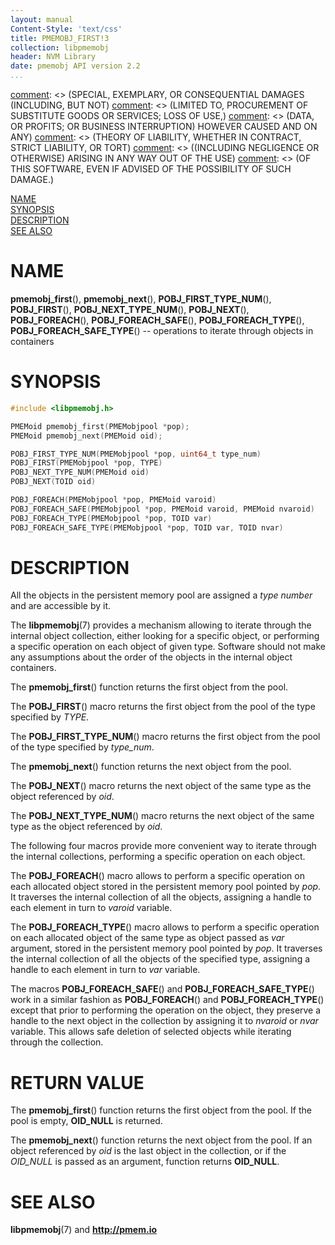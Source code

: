 ```yaml
---
layout: manual
Content-Style: 'text/css'
title: PMEMOBJ_FIRST!3
collection: libpmemobj
header: NVM Library
date: pmemobj API version 2.2
...
```


[comment]: <> (Copyright 2017, Intel Corporation)

[comment]: <> (Redistribution and use in source and binary forms, with or without)
[comment]: <> (modification, are permitted provided that the following conditions)
[comment]: <> (are met:)
[comment]: <> (    * Redistributions of source code must retain the above copyright)
[comment]: <> (      notice, this list of conditions and the following disclaimer.)
[comment]: <> (    * Redistributions in binary form must reproduce the above copyright)
[comment]: <> (      notice, this list of conditions and the following disclaimer in)
[comment]: <> (      the documentation and/or other materials provided with the)
[comment]: <> (      distribution.)
[comment]: <> (    * Neither the name of the copyright holder nor the names of its)
[comment]: <> (      contributors may be used to endorse or promote products derived)
[comment]: <> (      from this software without specific prior written permission.)

[comment]: <> (THIS SOFTWARE IS PROVIDED BY THE COPYRIGHT HOLDERS AND CONTRIBUTORS)
[comment]: <> ("AS IS" AND ANY EXPRESS OR IMPLIED WARRANTIES, INCLUDING, BUT NOT)
[comment]: <> (LIMITED TO, THE IMPLIED WARRANTIES OF MERCHANTABILITY AND FITNESS FOR)
[comment]: <> (A PARTICULAR PURPOSE ARE DISCLAIMED. IN NO EVENT SHALL THE COPYRIGHT)
[comment]: <> (OWNER OR CONTRIBUTORS BE LIABLE FOR ANY DIRECT, INDIRECT, INCIDENTAL,)
[comment]: <> (SPECIAL, EXEMPLARY, OR CONSEQUENTIAL DAMAGES (INCLUDING, BUT NOT)
[comment]: <> (LIMITED TO, PROCUREMENT OF SUBSTITUTE GOODS OR SERVICES; LOSS OF USE,)
[comment]: <> (DATA, OR PROFITS; OR BUSINESS INTERRUPTION) HOWEVER CAUSED AND ON ANY)
[comment]: <> (THEORY OF LIABILITY, WHETHER IN CONTRACT, STRICT LIABILITY, OR TORT)
[comment]: <> ((INCLUDING NEGLIGENCE OR OTHERWISE) ARISING IN ANY WAY OUT OF THE USE)
[comment]: <> (OF THIS SOFTWARE, EVEN IF ADVISED OF THE POSSIBILITY OF SUCH DAMAGE.)

[comment]: <> (pmemobj_first.3 -- man page for pmemobj containers operations)

[NAME](#name)<br />
[SYNOPSIS](#synopsis)<br />
[DESCRIPTION](#description)<br />
[SEE ALSO](#see-also)<br />


# NAME #

**pmemobj_first**(), **pmemobj_next**(),
**POBJ_FIRST_TYPE_NUM**(), **POBJ_FIRST**(),
**POBJ_NEXT_TYPE_NUM**(), **POBJ_NEXT**(),
**POBJ_FOREACH**(), **POBJ_FOREACH_SAFE**(),
**POBJ_FOREACH_TYPE**(), **POBJ_FOREACH_SAFE_TYPE**()
-- operations to iterate through objects in containers


# SYNOPSIS #

```c
#include <libpmemobj.h>

PMEMoid pmemobj_first(PMEMobjpool *pop);
PMEMoid pmemobj_next(PMEMoid oid);

POBJ_FIRST_TYPE_NUM(PMEMobjpool *pop, uint64_t type_num)
POBJ_FIRST(PMEMobjpool *pop, TYPE)
POBJ_NEXT_TYPE_NUM(PMEMoid oid)
POBJ_NEXT(TOID oid)

POBJ_FOREACH(PMEMobjpool *pop, PMEMoid varoid)
POBJ_FOREACH_SAFE(PMEMobjpool *pop, PMEMoid varoid, PMEMoid nvaroid)
POBJ_FOREACH_TYPE(PMEMobjpool *pop, TOID var)
POBJ_FOREACH_SAFE_TYPE(PMEMobjpool *pop, TOID var, TOID nvar)
```


# DESCRIPTION #

All the objects in the persistent memory pool are assigned a *type number* and
are accessible by it.

The **libpmemobj**(7) provides a mechanism allowing to iterate through the internal
object collection, either looking for a specific object, or performing a
specific operation on each object of given type. Software should not make any
assumptions about the order of the objects in the internal object containers.

The **pmemobj_first**() function returns the first object from the pool.

The **POBJ_FIRST**() macro returns the first object from the pool of
the type specified by *TYPE*.

The **POBJ_FIRST_TYPE_NUM**() macro returns the first object from the pool
of the type specified by *type_num*.

The **pmemobj_next**() function returns the next object from the pool.

The **POBJ_NEXT**() macro returns the next object of the same type
as the object referenced by *oid*.

The **POBJ_NEXT_TYPE_NUM**() macro returns the next object of the same type
as the object referenced by *oid*.

The following four macros provide more convenient way to iterate through the internal
collections, performing a specific operation on each object.

The **POBJ_FOREACH**() macro allows to perform a specific operation on each allocated
object stored in the persistent memory pool pointed by *pop*. It traverses the internal
collection of all the objects, assigning a handle to each element in turn to *varoid* variable.

The **POBJ_FOREACH_TYPE**() macro allows to perform a specific operation on each allocated
object of the same type as object passed as *var* argument, stored in the persistent memory pool
pointed by *pop*. It traverses the internal collection of all the objects of the specified type,
assigning a handle to each element in turn to *var* variable.

The macros **POBJ_FOREACH_SAFE**() and **POBJ_FOREACH_SAFE_TYPE**() work in a similar fashion
as **POBJ_FOREACH**() and **POBJ_FOREACH_TYPE**() except that prior to performing the operation
on the object, they preserve a handle to the next object in the collection by assigning it to
*nvaroid* or *nvar* variable. This allows safe deletion of selected objects while iterating
through the collection.


# RETURN VALUE #

The **pmemobj_first**() function returns the first object from the pool.
If the pool is empty, **OID_NULL** is returned.

The **pmemobj_next**() function returns the next object from the pool.
If an object referenced by *oid* is the last object in the collection, or if the
*OID_NULL* is passed as an argument, function returns **OID_NULL**.


# SEE ALSO #

**libpmemobj**(7) and **<http://pmem.io>**

